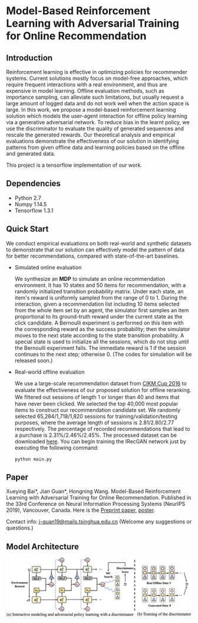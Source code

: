 # Model-Based Reinforcement Learning with Adversarial Training for Online Recommendation



## Introduction

Reinforcement learning is effective in optimizing policies for recommender systems. Current solutions mostly focus on model-free approaches, which require frequent interactions with a real environment, and thus are expensive in model learning. Offline evaluation methods, such as importance sampling, can alleviate such limitations, but usually request a large amount of logged data and do not work well when the action space is large. In this work, we propose a model-based reinforcement learning solution which models the user-agent interaction for offline policy learning via a generative adversarial network. To reduce bias in the learnt policy, we use the discriminator to evaluate the quality of generated sequences and rescale the generated rewards. Our theoretical analysis and empirical evaluations demonstrate the effectiveness of our solution in identifying patterns from given offline data and learning policies based on the offline and generated data.



This project is a tensorflow implementation of our work.



## Dependencies

- Python 2.7
- Numpy 1.14.5
- Tensorflow 1.3.1



## Quick Start

We conduct empirical evaluations on both real-world and synthetic datasets to demonstrate that our solution can effectively model the pattern of data for better recommendations, compared with state-of-the-art baselines. 

- Simulated online evaluation

  We synthesize an **MDP** to simulate an online recommendation environment. It has 10 states and 50 items for recommendation, with a randomly initialized transition probability matrix. Under each state, an item's reward is uniformly sampled from the range of 0 to 1. During the interaction, given a recommendation list including 10 items selected from the whole item set by an agent, the simulator first samples an item proportional to its ground-truth reward under the current state as the click candidate. A  Bernoulli experiment is performed on this item with the corresponding reward as the success probability; then the simulator moves to the next state according to the state transition probability. A special state is used to initialize all the sessions, which do not stop until the Bernoulli experiment fails. The immediate reward is 1 if the session continues to the next step; otherwise 0. (The codes for simulation will be released soon.)

- Real-world offline evaluation

  We use a large-scale recommendation dataset from [CIKM Cup 2016](http://cikm2016.cs.iupui.edu/cikm-cup/) to evaluate the effectiveness of our proposed solution for ofﬂine reranking. We ﬁltered out sessions of length 1 or longer than 40 and items that have never been clicked. We selected the top 40,000 most popular items to construct our recommendation candidate set. We randomly selected 65,284/1,718/1,820 sessions for training/validation/testing purposes, where the average length of sessions is 2.81/2.80/2.77 respectively. The percentage of recorded recommendations that lead to a purchase is 2.31%/2.46%/2.45%.  The processed dataset can be downloaded [here](https://cloud.tsinghua.edu.cn/f/e4bb57a633074009a1eb/). You can begin training the IRecGAN network just by  executing the following command: 
	```
	python main.py
	```
  

## Paper

Xueying Bai\*, Jian Guan\*, Hongning Wang. Model-Based Reinforcement Learning with Adversarial Training for Online Recommendation. Published in the 33rd Conference on Neural Information Processing Systems (NeurIPS 2019), Vancouver, Canada. Here is the [Preprint paper](https://arxiv.org/pdf/1911.03845.pdf), [poster](https://drive.google.com/drive/folders/13Vfxo8vkdD8jOgG2N6sHc2X4_9s-LIbU). 

Contact info: j-guan19@mails.tsinghua.edu.cn (Welcome any suggestions or questions.)



## Model Architecture

![](./model.png)
